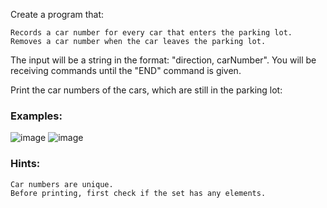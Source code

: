 Create a program that:

	Records a car number for every car that enters the parking lot.
	Removes a car number when the car leaves the parking lot.
  
The input will be a string in the format: "direction, carNumber". You will be receiving commands until the "END" command is given.

Print the car numbers of the cars, which are still in the parking lot:

### Examples:

![image](https://user-images.githubusercontent.com/45227327/218808619-e6c9818f-c9f1-4c03-8d84-770022b77f4f.png)
![image](https://user-images.githubusercontent.com/45227327/218810691-4aefe4f0-e989-43cb-97a1-6328b8262819.png)

### Hints:

	Car numbers are unique.
	Before printing, first check if the set has any elements.
